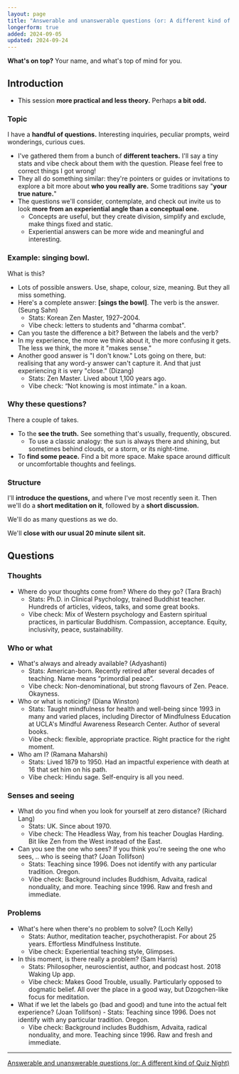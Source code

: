 ```yaml
---
layout: page
title: "Answerable and unanswerable questions (or: A different kind of Quiz Night)"
longerform: true
added: 2024-09-05
updated: 2024-09-24
---
```


**What's on top?** Your name, and what's top of mind for you.

## Introduction

- This session **more practical and less theory.** Perhaps **a bit odd.**

### Topic

I have a **handful of questions.** Interesting inquiries, peculiar prompts, weird wonderings, curious cues.

- I've gathered them from a bunch of **different teachers.** I'll say a tiny stats and vibe check about them with the question. Please feel free to correct things I got wrong!
- They all do something similar: they're pointers or guides or invitations to explore a bit more about **who you really are.** Some traditions say "**your true nature.**"
- The questions we'll consider, contemplate, and check out invite us to look **more from an experiential angle than a conceptual one.**
    - Concepts are useful, but they create division, simplify and exclude, make things fixed and static.
    - Experiential answers can be more wide and meaningful and interesting.

### Example: singing bowl.

What is this?

- Lots of possible answers. Use, shape, colour, size, meaning. But they all miss something.
- Here's a complete answer: **[sings the bowl]**. The verb is the answer. (Seung Sahn)
    - Stats: Korean Zen Master, 1927–2004.
    - Vibe check: letters to students and "dharma combat".
- Can you taste the difference a bit? Between the labels and the verb?
- In my experience, the more we think about it, the more confusing it gets. The less we think, the more it "makes sense."
- Another good answer is "I don't know." Lots going on there, but: realising that any word-y answer can't capture it. And that just experiencing it is very "close." (Dizang)
    - Stats: Zen Master. Lived about 1,100 years ago.
    - Vibe check: “Not knowing is most intimate.” in a koan.

### Why these questions?

There a couple of takes.

- To the **see the truth.** See something that's usually, frequently, obscured.
    - To use a classic analogy: the sun is always there and shining, but sometimes behind clouds, or a storm, or its night-time.
- To **find some peace.** Find a bit more space. Make space around difficult or uncomfortable thoughts and feelings.

### Structure

I'll **introduce the questions,** and where I've most recently seen it. Then we'll do a **short meditation on it**, followed by a **short discussion.**

<!--
For the sitting:

- Not **what you know.** What you experience, before labelling it or judging it.
- Not **what it means.** Just what is is, just what is given.
- Not **what others say.** What you find when you check for yourself.
 -->
We'll do as many questions as we do.

We'll **close with our usual 20 minute silent sit.**

## Questions

### Thoughts

- Where do your thoughts come from? Where do they go? (Tara Brach)
    - Stats: Ph.D. in Clinical Psychology, trained Buddhist teacher. Hundreds of articles, videos, talks, and some great books.
    - Vibe check: Mix of Western psychology and Eastern spiritual practices, in particular Buddhism. Compassion, acceptance. Equity, inclusivity, peace, sustainability.

### Who or what

- What's always and already available? (Adyashanti)
    - Stats: American-born. Recently retired after several decades of teaching. Name means “primordial peace”. 
    - Vibe check: Non-denominational, but strong flavours of Zen. Peace. Okayness.
- Who or what is noticing? (Diana Winston) 
    - Stats: Taught mindfulness for health and well-being since 1993 in many and varied places, including Director of Mindfulness Education at UCLA's Mindful Awareness Research Center. Author of several books.
    - Vibe check: flexible, appropriate practice. Right practice for the right moment. 
- Who am I? (Ramana Maharshi)
    - Stats: Lived 1879 to 1950. Had an impactful experience with death at 16 that set him on his path.
    - Vibe check: Hindu sage. Self-enquiry is all you need.

### Senses and seeing

- What do you find when you look for yourself at zero distance? (Richard Lang)
    - Stats: UK. Since about 1970.
    - Vibe check: The Headless Way, from his teacher Douglas Harding. Bit like Zen from the West instead of the East.
- Can you see the one who sees? If you think you're seeing the one who sees, .. who is seeing that? (Joan Tollifson)
    - Stats: Teaching since 1996. Does not identify with any particular tradition. Oregon.
    - Vibe check: Background includes Buddhism, Advaita, radical nonduality, and more. Teaching since 1996. Raw and fresh and immediate.

### Problems

- What's here when there's no problem to solve? (Loch Kelly)
    - Stats: Author, meditation teacher, psychotherapist. For about 25 years. Effortless Mindfulness Institute.
    - Vibe check: Experiential teaching style, Glimpses.
- In this moment, is there really a problem? (Sam Harris)
    - Stats: Philosopher, neuroscientist, author, and podcast host. 2018 Waking Up app.
    - Vibe check: Makes Good Trouble, usually. Particularly opposed to dogmatic belief. All over the place in a good way, but Dzogchen-like focus for meditation.
- What if we let the labels go (bad and good) and tune into the actual felt experience? (Joan Tollifson)
        - Stats: Teaching since 1996. Does not identify with any particular tradition. Oregon.
    - Vibe check: Background includes Buddhism, Advaita, radical nonduality, and more. Teaching since 1996. Raw and fresh and immediate.

---

[Answerable and unanswerable questions (or: A different kind of Quiz Night)](https://www.meetup.com/onemindfulbreath/events/302324589/)